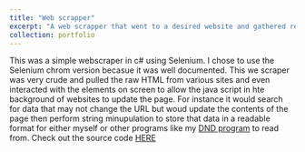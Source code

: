 ```yaml
---
title: "Web scrapper"
excerpt: "A web scrapper that went to a desired website and gathered relevant information and saved it to a JSON file when there was no API to be used"
collection: portfolio
---
```


This was a simple webscraper in c# using Selenium. I chose to use the Selenium chrom version becasue it was well documented. This we scraper was very crude and pulled the raw HTML from various sites and even interacted with the elements on screen to allow the java script in hte background of websites to update the page. For instance it would search for data that may not change the URL but woud update the contents of the page then perform string minupulation to store that data in a readable format for either myself or other programs like my [DND program](https://tkketron.github.io/portfolio/DnD-Done-Right/) to read from. Check out the source code [HERE](https://github.com/TKKetron/Web-Scraper/tree/master)